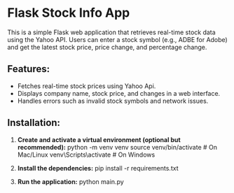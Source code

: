 # Flask Stock Info App

This is a simple Flask web application that retrieves real-time stock data using the Yahoo API. Users can enter a stock symbol (e.g., ADBE for Adobe) and get the latest stock price, price change, and percentage change.

## Features:
- Fetches real-time stock prices using Yahoo Api.
- Displays company name, stock price, and changes in a web interface.
- Handles errors such as invalid stock symbols and network issues.

## Installation:
1. **Create and activate a virtual environment (optional but recommended):**
    python -m venv venv
    source venv/bin/activate   # On Mac/Linux
    venv\Scripts\activate      # On Windows

2. **Install the dependencies:**
    pip install -r requirements.txt

3. **Run the application:** 
   python main.py



